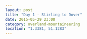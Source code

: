 ```yaml
---
layout: post
title: "Day 1 - Stirling to Dover"
date: 2015-05-29 23:00
category: overland-mountaineering
location: "1.3381, 51.1283"
---
```

